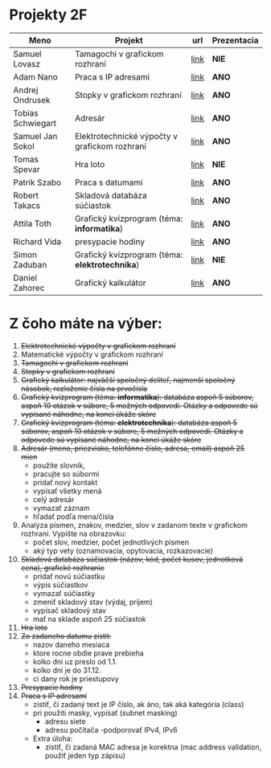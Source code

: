 # Projekty 2F
Meno|Projekt|url|Prezentacia
-|-|-|-|
Samuel Lovasz |Tamagochi v grafickom rozhraní |[link](https://trello.com/c/EDD2DM6V/1-samuel-lov%C3%A1sz-projekt)|**NIE**
Adam Nano| Praca s IP adresami | [link](https://trello.com/c/EDudAD68/2-adam-na%C5%84o-projekt)|**ANO**
Andrej Ondrusek | Stopky v grafickom rozhraní |[link](https://trello.com/c/oiqN5dBw/3-andrej-ondru%C5%A1ek-projekt)|**ANO**
Tobias Schwiegart | Adresár |[link](https://trello.com/c/qVloD2hV/4-tobias-schweigart-projekt)|**ANO**
Samuel Jan Sokol | Elektrotechnické výpočty v grafickom rozhraní |[link](https://trello.com/c/vQIybvdD/5-samuel-sokol-projekt)|**ANO**
Tomas Spevar | Hra loto |[link](https://trello.com/c/cwSmSHEY/6-tom%C3%A1%C5%A1-spev%C3%A1r-projekt)|**NIE**
Patrik Szabo | Praca s datumami |[link](https://trello.com/c/Jps15wFs/7-patrik-szabo-projekt)|**ANO**
Robert Takacs | Skladová databáza súčiastok |[link](https://trello.com/c/8QevU1Zu/8-robert-tak%C3%A1cs-projekt)|**ANO**
Attila Toth | Grafický kvízprogram (téma: **informatika**) |[link](https://trello.com/c/4cIPPreX/9-attila-t%C3%B3th-projekt)|**ANO**
Richard Vida | presypacie hodiny |[link](https://trello.com/c/rg84t45J/10-richard-vida-projekt)|**ANO**
Simon Zaduban | Grafický kvízprogram (téma: **elektrotechnika**) |[link](https://trello.com/c/5quZ6R8q/11-simon-zaduban-projekt)|**NIE**
Daniel Zahorec| Grafický kalkulátor |[link](https://trello.com/c/1iwYMFe0/12-daniel-z%C3%A1horec-projekt)|**ANO**

# Z čoho máte na výber:
1. ~~Elektrotechnické výpočty v grafickom rozhraní~~
1. Matematické výpočty v grafickom rozhraní
1. ~~Tamagochi v grafickom rozhraní~~
1. ~~Stopky v grafickom rozhraní~~
1. ~~Grafický kalkulátor: najväčší spoločný deliteľ, najmenší spoločný násobok, rozloženie čísla na prvočísla~~
1. ~~Grafický kvízprogram (téma: **informatika**): databáza aspoň 5 súborov, aspoň 10 otázok v súbore, 5 možných odpovedí. Otázky a odpovede sú vypísané náhodne, na konci úkáže skóre~~
1. ~~Grafický kvízprogram (téma: **elektrotechnika**): databáza aspoň 5 súborov, aspoň 10 otázok v súbore, 5 možných odpovedí. Otázky a odpovede sú vypísané náhodne, na konci úkáže skóre~~
1. ~~Adresár (meno, priezvisko, telefónne číslo, adresa, email) aspoň 25 mien~~
    - použite slovník, 
    - pracujte so súbormi 
    - pridať nový kontakt
    - vypísať všetky mená
    - celý adresár
    - vymazať záznam
    - hľadať podľa mena/čísla
1. Analýza písmen, znakov, medzier, slov v zadanom texte v grafickom rozhraní. Vypíšte na obrazovku:
    - počet slov, medzier, počet jednotlivých písmen
    - aký typ vety (oznamovacia, opytovacia, rozkazovacie)
1. ~~Skladová databáza súčiastok (názov, kód, počet kusov, jednotková cena), grafické rozhranie~~
    - pridať novú súčiastku
    - výpis súčiastkov
    - vymazať súčiastky
    - zmeniť skladový stav (výdaj, príjem)
    - vypísač skladový stav
    - mať na sklade aspoň 25 súčiastok
1. ~~Hra loto~~
1. ~~Zo zadaneho datumu zistit:~~
    - nazov daneho mesiaca
    - ktore rocne obdie prave prebieha
    - kolko dni uz preslo od 1.1.
    - kolko dni je do 31.12.
    - ci dany rok je priestupovy
1. ~~Presypacie hodiny~~
1. ~~Praca s IP adresami~~
    - zistiť, či zadaný text je IP číslo, ak áno, tak aká kategória (class)
    - pri použití masky, vypísať (subnet masking)
        - adresu siete
        - adresu počítača
    -podporovať IPv4, IPv6
    - Extra úloha:
        - zistiť, či zadaná MAC adresa je korektna (mac address validation, použiť jeden typ zápisu)
